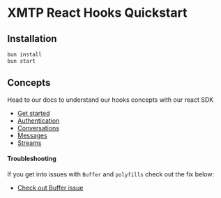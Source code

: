 # XMTP React Hooks Quickstart

## Installation

```bash
bun install
bun start
```

## Concepts

Head to our docs to understand our hooks concepts with our react SDK

- [Get started](https://xmtp.org/docs/build/get-started?tab=rn)
- [Authentication](https://xmtp.org/docs/build/authentication?tab=rn)
- [Conversations](https://xmtp.org/docs/build/conversations?tab=rn)
- [Messages](https://xmtp.org/docs/build/messages/?tab=rn)
- [Streams](https://xmtp.org/docs/build/streams/?tab=rn)

#### Troubleshooting

If you get into issues with `Buffer` and `polyfills` check out the fix below:

- [Check out Buffer issue](https://github.com/xmtp/xmtp-js/issues/487)
